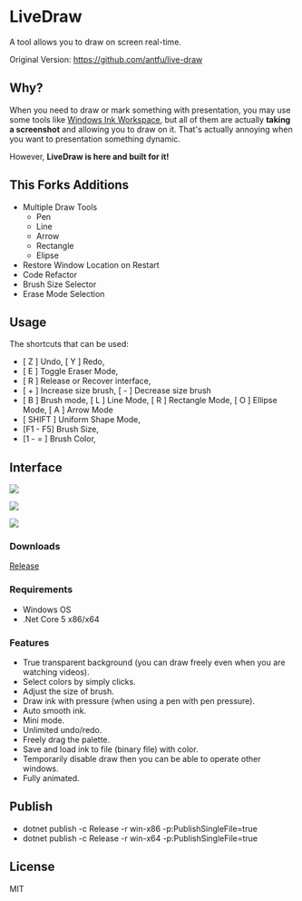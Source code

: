 # LiveDraw
A tool allows you to draw on screen real-time.

Original Version: https://github.com/antfu/live-draw 

## Why?
When you need to draw or mark something with presentation, you may use some tools like
[Windows Ink Workspace](https://blogs.windows.com/windowsexperience/2016/10/10/windows-10-tip-getting-started-with-the-windows-ink-workspace/),
but all of them are actually **taking a screenshot** and allowing you to draw on it.
That's actually annoying when you want to presentation something dynamic.

However, **LiveDraw is here and built for it!**

## This Forks Additions

- Multiple Draw Tools
  - Pen
  - Line
  - Arrow
  - Rectangle
  - Elipse
- Restore Window Location on Restart
- Code Refactor
- Brush Size Selector
- Erase Mode Selection

## Usage
The shortcuts that can be used:
- [ Z ]  Undo, [ Y ]  Redo,
- [ E ]  Toggle Eraser Mode,
- [ R ]  Release or Recover interface,
- [ + ]  Increase size brush, [ - ]  Decrease size brush
- [ B ]  Brush mode, [ L ]  Line Mode, [ R ] Rectangle Mode, [ O ] Ellipse Mode, [ A ] Arrow Mode 
- [ SHIFT ] Uniform Shape Mode,
- [F1 - F5] Brush Size,
- [1 - = ] Brush Color,

## Interface
![](screenshots/00.png)

![](screenshots/01.png)

![](screenshots/02.png)

### Downloads
[Release](https://github.com/samoatesgames/live-draw/releases)

### Requirements
- Windows OS
- .Net Core 5 x86/x64 

### Features
- True transparent background (you can draw freely even when you are watching videos).
- Select colors by simply clicks.
- Adjust the size of brush.
- Draw ink with pressure (when using a pen with pen pressure).
- Auto smooth ink.
- Mini mode.
- Unlimited undo/redo.
- Freely drag the palette.
- Save and load ink to file (binary file) with color.
- Temporarily disable draw then you can be able to operate other windows.
- Fully animated.

## Publish
- dotnet publish -c Release -r win-x86 -p:PublishSingleFile=true
- dotnet publish -c Release -r win-x64 -p:PublishSingleFile=true

## License
MIT
